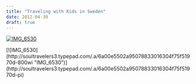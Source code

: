 ```yaml
---
title: "Traveling with Kids in Sweden"
date: 2012-04-30
draft: true
---
```


[![IMG_6530](https://soultravelers3.typepad.com/.a/6a00e5502a95078833016304f605e2970d-200wi "IMG_6530")](http://soultravelers3.typepad.com/.a/6a00e5502a95078833016304f605e2970d-pi)

<!--more--> [![IMG_6530](http://soultravelers3.typepad.com/.a/6a00e5502a95078833016304f75f51970d-800wi "IMG_6530")](http://soultravelers3.typepad.com/.a/6a00e5502a95078833016304f75f51970d-pi)
